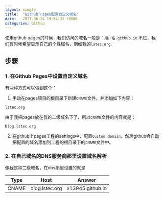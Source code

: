 ```yaml
---
layout: single
title:  "Github Pages配置自定义域名"
date:   2017-06-24 19:34:32 +0800
categories: Github
---
```

使用github pages的时候，我们访问的域名一般是：`用户名.github.io`.不过，我们有时候希望显示自己的个性域名，例如我的`lstec.org`.

## 步骤

### 1. 在Github Pages中设置自定义域名
有两种方式可以做到这个：

1. 手动在pages项目的根目录下新建`CNAME`文件，并添加如下内容：
```
lstec.org
```
由于我把pages放在我的二级域名下了，所以`CNAME`文件的内容就是：
```
blog.lstec.org
```
2. 在github上pages工程的settings中，配置`Custom domain`，然后github会自动把配置的域名添加到工程的根目录下的`CNAME`文件中。

### 2. 在自己域名的DNS服务商那里设置域名解析 
像我这种二级域名，在dns那里设置的就是

|Type |Host          |Answer          |
|-----|--------------|----------------|
|CNAME|blog.lstec.org|x13945.github.io|
